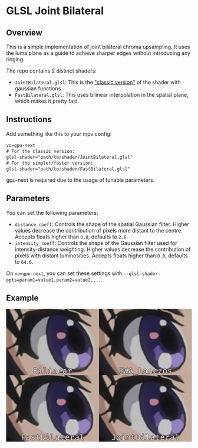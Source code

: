 # GLSL Joint Bilateral

## Overview
This is a simple implementation of joint bilateral chroma upsampling. It uses the luma plane as a guide to achieve sharper edges without introducing any ringing.

The repo contains 2 distinct shaders:
- `JointBilateral.glsl`: This is the ["classic version"](https://en.wikipedia.org/wiki/Bilateral_filter) of the shader with gaussian functions.
- `FastBilateral.glsl`: This uses bilinear interpolation in the spatial plane, which makes it pretty fast.

## Instructions
Add something like this to your mpv config:
```
vo=gpu-next
# For the classic version:
glsl-shader="path/to/shader/JointBilateral.glsl"
# For the simpler/faster version:
glsl-shader="path/to/shader/FastBilateral.glsl"
```
gpu-next is required due to the usage of tunable parameters.

## Parameters
You can set the following parameters:
- `distance_coeff`: Controls the shape of the spatial Gaussian filter. Higher values decrease the contribution of pixels more distant to the centre. Accepts floats higher than `0.0`, defaults to `2.0`.
- `intensity_coeff`: Controls the shape of the Gaussian filter used for intensity-distance weighting. Higher values decrease the contribution of pixels with distant luminosities. Accepts floats higher than `0.0`, defaults to `64.0`.

On `vo=gpu-next`, you can set these settings with `--glsl-shader-opts=param1=value1,param2=value2,...`.

## Example
![JointBilateral Example](./example.png "JointBilateral Example")